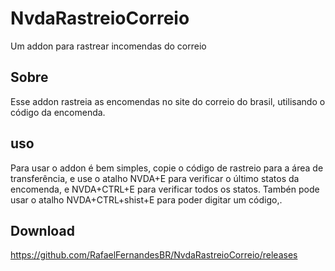# NvdaRastreioCorreio
Um addon para rastrear incomendas do correio

## Sobre
Esse addon rastreia as encomendas no site do correio do brasil, utilisando o código da encomenda.

## uso
Para usar o addon é bem simples, copie o código de rastreio para a área de transferência, e use o atalho NVDA+E para verificar o último statos da encomenda, e NVDA+CTRL+E para verificar todos os statos.
Tambén pode usar o atalho NVDA+CTRL+shist+E para poder digitar um código,.
## Download
https://github.com/RafaelFernandesBR/NvdaRastreioCorreio/releases
